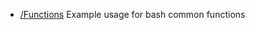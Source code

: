 * [/Functions](https://github.com/extrajp2014/Computer-Science-Notes/Bash)
Example usage for bash common functions